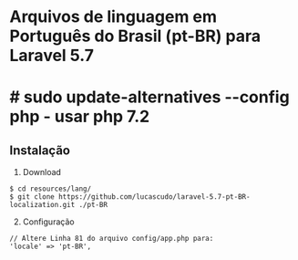 # Arquivos de linguagem em Português do Brasil (pt-BR) para Laravel 5.7
# # sudo update-alternatives --config php - usar php 7.2
## Instalação
1. Download
  ```
  $ cd resources/lang/
  $ git clone https://github.com/lucascudo/laravel-5.7-pt-BR-localization.git ./pt-BR
  ```
2. Configuração
  ```
  // Altere Linha 81 do arquivo config/app.php para:
  'locale' => 'pt-BR',
  ```
